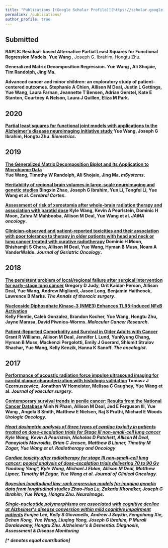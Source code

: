 ```yaml
---
title: "Publications [(Google Scholar Profile)](https://scholar.google.com/citations?user=m8LRDMwAAAAJ&hl=en)"
permalink: /publications/
author_profile: true
---
```



## Submitted
<b> RAPLS: Residual-based Alternative Partial Least Squares for Functional Regression Models.</b> 
<b> Yue Wang </b>, Joseph G. Ibrahim, Hongtu Zhu.

<b> Generalized Matrix Decomposition Regression. </b> 
<b> Yue Wang <b>, Ali Shojaie, Tim Randolph, Jing Ma.

<b> Advanced cancer and minor children: an exploratory study of patient-centered outcomes. </b> 
Stephanie A Chien, Allison M Deal, Justin L Gettings, <b>Yue Wang<b>, Laura Farnan, Jeannette T Bensen, Adrian Gerstel, Kate E Stanton, Courtney A Nelson, Laura J Quillen, Eliza M Park.


## 2020
<b>[Partial least squares for functional joint models with applications to the Alzheimer's disease neuroimaging initiative study](https://onlinelibrary.wiley.com/doi/full/10.1111/biom.13219)</b> 
<b>Yue Wang<b>, Joseph G Ibrahim, Hongtu Zhu.
<i>Biometrics</i>.

## 2019
<b>[The Generalized Matrix Decomposition Biplot and Its Application to Microbiome Data](https://msystems.asm.org/content/4/6/e00504-19.abstract)</b>  
<b>Yue Wang<b>, Timothy W Randolph, Ali Shojaie, Jing Ma.
<i>mSystems</i>.

<b>[Heritability of regional brain volumes in large-scale neuroimaging and genetic studies](https://academic.oup.com/cercor/article/29/7/2904/5052722)</b> 
Bingxin Zhao, Joseph G Ibrahim, Yun Li, Tengfei Li, <b>Yue Wang<b> et al. 
<i>Cerebral Cortex</i>.

<b>[Assessment of risk of xerostomia after whole-brain radiation therapy and association with parotid dose](https://jamanetwork.com/journals/jamaoncology/article-abstract/2716812)</b> 
Kyle Wang, Kevin A Pearlstein, Dominic H Moon, Zahra M Mahbooba, Allison M Deal, <b>Yue Wang<b> et al.
<i>JAMA oncology</i>.

<b>[Clinician-observed and patient-reported toxicities and their association with poor tolerance to therapy in older patients with head and neck or lung cancer treated with curative radiotherapy](https://www.sciencedirect.com/science/article/abs/pii/S1879406818301024)</b> 
Dominic H Moon, Bhishamjit S Chera, Allison M Deal, <b>Yue Wang<b>, Hyman B Muss, Noam A VanderWalde.
<i>Journal of Geriatric Oncology</i>. 

## 2018

<b>[The persistent problem of local/regional failure after surgical intervention for early-stage lung cancer](https://www.sciencedirect.com/science/article/pii/S0003497518305599)</b> 
Gregory D Judy, Orit Kaidar-Person, Allison Deal, <b>Yue Wang<b>, Andrew Migliardi, Jason Long, Benjamin Haithcock, Lawrence B Marks.
<i>The Annals of thoracic surgery</i>.

<b>[Nucleoside Diphosphate Kinase-3 (NME3) Enhances TLR5-Induced NFκB Activation](https://mcr.aacrjournals.org/content/16/6/986.abstract)</b>  
Kelly Flentie, Caleb Gonzalez, Brandon Kocher, <b>Yue Wang<b>, Hongtu Zhu, Jayne Marasa, David Piwnica-Worms. 
<i>Molecular Cancer Research</i>. 

<b>[Patient‐Reported Comorbidity and Survival in Older Adults with Cancer](https://www.ncbi.nlm.nih.gov/pmc/articles/PMC5896706/)</b> 
Grant R Williams, Allison M Deal, Jennifer L Lund, YunKyung Chang, Hyman B Muss, Mackenzi Pergolotti, Emily J Guerard, Shlomit Strulov Shachar, <b>Yue Wang<b>, Kelly Kenzik, Hanna K Sanoff.
<i>The oncologist</i>. 
  
## 2017

<b>[Performance of acoustic radiation force impulse ultrasound imaging for carotid plaque characterization with histologic validation](https://www.sciencedirect.com/science/article/pii/S0741521417311515)</b> 
Tomasz J Czernuszewicz, Jonathon W Homeister, Melissa C Caughey, <b>Yue Wang<b> et al.  <i>Journal of vascular surgery</i>. 

<b>[Contemporary survival trends in penile cancer: Results from the National Cancer Database](https://www.sciencedirect.com/science/article/pii/S1078143917304167)</b>
Minh N Pham, Allison M Deal, Jed E Ferguson III, <b> Yue Wang <b>, Angela B Smith, Matthew E Nielsen, Raj S Pruthi, Michael E Woods
<i>Urologic Oncology.

<b>[Heart dosimetric analysis of three types of cardiac toxicity in patients treated on dose-escalation trials for Stage III non-small-cell lung cancer](https://www.sciencedirect.com/science/article/pii/S0167814017326294)</b> 
Kyle Wang, Kevin A Pearlstein, Nicholas D Patchett, Allison M Deal, Panayiotis Mavroidis, Brian C Jensen, Matthew B Lipner, Timothy M Zagar, <b>Yue Wang<b> et al. 
<i>Radiotherapy and Oncology</i>

<b>[Cardiac toxicity after radiotherapy for stage III non–small-cell lung cancer: pooled analysis of dose-escalation trials delivering 70 to 90 Gy](https://www.ncbi.nlm.nih.gov/pmc/articles/PMC5455462/)</b>
Yaodong Yang\*, Kyle Wang, Michael J Eblan, Allison M Deal, Matthew Lipner, Timothy M Zagar, <b>Yue Wang<b> et al. <i>Journal of Clinical Oncology</i>.

<b>[Bayesian longitudinal low-rank regression models for imaging genetic data from longitudinal studies](https://www.sciencedirect.com/science/article/pii/S1053811917300617)</b>
Zhao-Hua Lu, Zakaria Khondker, Joseph G Ibrahim, <b>Yue Wang<b>, Hongtu Zhu. <i>NeuroImage</i>. 

<b>[Single-nucleotide polymorphisms are associated with cognitive decline at Alzheimer's disease conversion within mild cognitive impairment patients](http://lantaoyu.com/publications/RLSG)</b>
Eunjee Lee, Kelly S Giovanello, Andrew J Saykin, Fengchang Xie, Dehan Kong, <b>Yue Wang<b>, Liuqing Yang, Joseph G Ibrahim, P Murali Doraiswamy, Hongtu Zhu. <i> Alzheimer's \& Dementia: Diagnosis, Assessment \& Disease Monitoring</i>


[\* denotes equal contribution]
